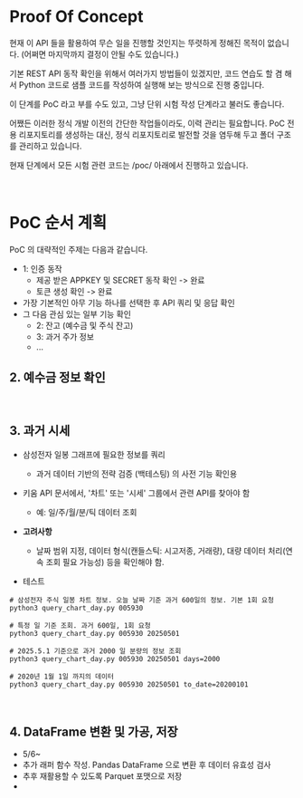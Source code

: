 
# Proof Of Concept

현재 이 API 들을 활용하여 무슨 일을 진행할 것인지는 뚜렷하게 정해진 목적이 없습니다. (어쩌면 마지막까지 결정이 안될 수도 있습니다.)

기본 REST API 동작 확인을 위해서 여러가지 방법들이 있겠지만, 코드 연습도 할 겸 해서 Python 코드로 샘플 코드를 작성하여 실행해 보는 방식으로 진행 중입니다.

이 단계를 PoC 라고 부를 수도 있고, 그냥 단위 시험 작성 단계라고 불러도 좋습니다.

어쨌든 이러한 정식 개발 이전의 간단한 작업들이라도, 이력 관리는 필요합니다.
PoC 전용 리포지토리를 생성하는 대신, 정식 리포지토리로 발전할 것을 염두해 두고 폴더 구조를 관리하고 있습니다.

현재 단계에서 모든 시험 관련 코드는 /poc/ 아래에서 진행하고 있습니다.

<br>

# PoC 순서 계획

PoC 의 대략적인 주제는 다음과 같습니다.
- 1: 인증 동작
  - 제공 받은 APPKEY 및 SECRET 동작 확인 -> 완료
  - 토큰 생성 확인 -> 완료
- 가장 기본적인 아무 기능 하나를 선택한 후 API 쿼리 및 응답 확인
- 그 다음 관심 있는 일부 기능 확인
  - 2: 잔고 (예수금 및 주식 잔고)
  - 3: 과거 주가 정보
  - ...

## 2. 예수금 정보 확인
<br>

## 3. 과거 시세

- 삼성전자 일봉 그래프에 필요한 정보를 쿼리
  - 과거 데이터 기반의 전략 검증 (백테스팅) 의 사전 기능 확인용

- 키움 API 문서에서, '차트' 또는 '시세' 그룹에서 관련 API를 찾아야 함
  - 예: 일/주/월/분/틱 데이터 조회

- **고려사항**
  - 날짜 범위 지정, 데이터 형식(캔들스틱: 시고저종, 거래량), 대량 데이터 처리(연속 조회 필요 가능성) 등을 확인해야 함.

- 테스트
```
# 삼성전자 주식 일봉 차트 정보. 오늘 날짜 기준 과거 600일의 정보. 기본 1회 요청
python3 query_chart_day.py 005930

# 특정 일 기준 조회. 과거 600일, 1회 요청
python3 query_chart_day.py 005930 20250501

# 2025.5.1 기준으로 과거 2000 일 분량의 정보 조회
python3 query_chart_day.py 005930 20250501 days=2000

# 2020년 1월 1일 까지의 데이터
python3 query_chart_day.py 005930 20250501 to_date=20200101
```
<br>

## 4. DataFrame 변환 및 가공, 저장
- 5/6~
- 추가 래퍼 함수 작성. Pandas DataFrame 으로 변환 후 데이터 유효성 검사
- 추후 재활용할 수 있도록 Parquet 포맷으로 저장
-